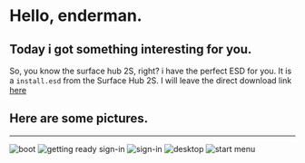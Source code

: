 # Hello, enderman.
Today i got something interesting for you.
---
So, you know the surface hub 2S, right? i have the perfect ESD for you.
It is a `install.esd` from the Surface Hub 2S. I will leave the direct download link [here](https://drive.google.com/uc?export=download&id=1xqUEH5gYfWthX2ndvcrwnuA_gEwns0vh)
## Here are some pictures.
---
![boot](https://drive.google.com/uc?export=download&id=1aYEBtYFKbrDTfrfMWUZcmlNlTI3mrrej)
![getting ready sign-in](https://drive.google.com/uc?export=download&id=1IpLfoWHFzs9SqDnp_s1NcJVKtwUexL9f)
![sign-in](https://drive.google.com/uc?export=download&id=1Qlhog9eEV18h0rma55Lds5K6hOAqsSLI)
![desktop](https://drive.google.com/uc?export=download&id=1cDFtwJweV864dZKANXLvr5MC_4YZfVgb)
![start menu](https://drive.google.com/uc?export=download&id=18_1Xd9Jj-xjwuJCAb_A_a6ciiFghlNU8)
